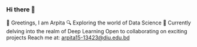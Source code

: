 ### Hi there 👋

👋 Greetings, I am Arpita
🔍 Exploring the world of Data Science
🧠 Currently delving into the realm of Deep Learning
Open to collaborating on exciting projects
Reach me at: arpita15-13423@diu.edu.bd
